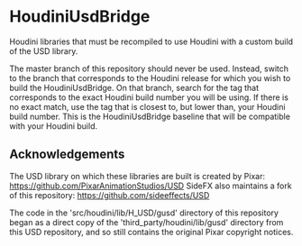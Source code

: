 # HoudiniUsdBridge
Houdini libraries that must be recompiled to use Houdini with a custom build of
the USD library.

The master branch of this repository should never be used. Instead, switch to
the branch that corresponds to the Houdini release for which you wish to build
the HoudiniUsdBridge. On that branch, search for the tag that corresponds to
the exact Houdini build number you will be using. If there is no exact match,
use the tag that is closest to, but lower than, your Houdini build number. This
is the HoudiniUsdBridge baseline that will be compatible with your Houdini
build.

## Acknowledgements

The USD library on which these libraries are built is created by Pixar:
https://github.com/PixarAnimationStudios/USD
SideFX also maintains a fork of this repository:
https://github.com/sideeffects/USD

The code in the 'src/houdini/lib/H_USD/gusd' directory of this repository
began as a direct copy of the 'third_party/houdini/lib/gusd' directory from
this USD repository, and so still contains the original Pixar copyright
notices.

